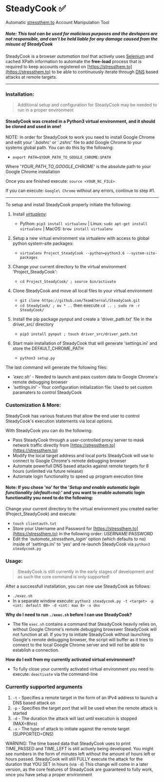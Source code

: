 # SteadyCook ✅
Automatic [stressthem.to](https://stressthem.to/login) Account Manipulation Tool

##### Note: This tool can be used for malicious purposes and the devlopers are not responsible, and can't be held liable for any damage caused from the misuse of SteadyCook

SteadyCook is a browser *automation tool* that actively uses [Selenium](https://selenium.dev/) and cached XPath information to automate the **free-load** process that is required to keep accounts registered on [https://stressthem.to](https://stressthem.to) to be able to continuously iterate through [DNS](https://www.cloudflare.com/learning/dns/what-is-dns/) based attacks at remote targets.

---



### Installation:
> Additional setup and configuration for SteadyCook may be needed to run in a proper environment

#### SteadyCook was created in a Python3 virtual environment, and it should be cloned and used in one!

NOTE: In order for SteadyCook to work you need to install Google Chrome and edit your '*.bashrc*' or '*.zshrc*' file to add Google Chrome to your systems global path. You can do this by the following:
   * `export PATH=$YOUR_PATH_TO_GOOGLE_CHROME:$PATH`
   
Where '*YOUR_PATH_TO_GOOGLE_CHROME*' is the absolute path to your Google Chrome installation

Once you are finished execute: `source <YOUR_RC_FILE>`

If you can execute: `Google\ Chrome` without any errors, continue to step #1.

---

To setup and install SteadyCook properly initiate the following:

1. Install *[virtualenv](https://pypi.org/project/virtualenv/)*:
   * Python: `pip3 install virtualenv` | Linux: `sudo apt-get install virtualenv` | MacOS: `brew install virtualenv`
   
2. Setup a new virtual environment via virtualenv with access to global python system-site packages:
   * `virtualenv Project_SteadyCook --python=python3.6 --system-site-packages`

3. Change your current directory to the virtual environment 'Project_SteadyCook':
   * `cd Project_SteadyCook/ ; source bin/activate`

4. Clone SteadyCook and move all local files to your virtual environment
   * `git clone https://github.com/TeamEternal/SteadyCook.git`
   * `cd SteadyCook/ ; mv * ..` then execute `cd .. ; sudo rm -r SteadyCook/`
   
5. Install the pip package *pynput* and create a 'driver_path.txt' file in the driver_src/ directory
   * `pip3 install pynput ; touch driver_src/driver_path.txt`

6. Start main installation of SteadyCook that will generate 'settings.ini' and store the DEFAULT_CHROME_PATH
   * `python3 setup.py`

The last command will generate the following files:
   * *'exec.sh'* - Needed to launch and pass custom data to Google Chrome's remote debugging browser
   * *'settings.ini'* - Your configuration initialization file: Used to set custom paramaters to control SteadyCook

### Customization & More:

SteadyCook has various features that allow the end user to control SteadyCook's execution statements via local options.

With SteadyCook you can do the following:
   * Pass SteadyCook through a user-controlled proxy server to mask network traffic directly from [https://stressthem.to](https://stressthem.to)
   * Modify the local target address and local ports SteadyCook will use to connect to Google Chrome's remote debugging browser
   * Automate powerfull DNS based attacks against remote targets for 8 hours (unlimited via future release)
   * Automate login functionality to speed up program execution time

#### Note: If you chose 'no' for the '*Setup and enable automatic login functionality (default=no):*' and you want to enable automatic login functionality you need to do the following:

Change your current directory to the virtual environment you created earlier (Project_SteadyCook) and execute:
   * `touch clientauth.txt`
   * Store your Username and Password for [https://stressthem.to](https://stressthem.to) in the following order: $USERNAME:$PASSWORD
   * Edit the '*automate_stressthem_login*' option (which defaults to no) inside of 'settings.ini' to 'yes' and re-launch SteadyCook via `python3 steadycook.py`

### Usage:

> SteadyCook is still currently in the early stages of development and as such the core command is only supported!

After a successfull installation, you can now use SteadyCook as follows:
   * `./exec.sh`
   * In a separate window execute: `python3 steadycook.py -t <target> -p <int: default 80> -d <int: max 8> -x dns`

**Why do I need to run `./exec.sh` before I can use SteadyCook?**

- The file `exec.sh` contains a command that SteadyCook heavily relies on, without Google Chrome's remote debugging browswer SteadyCook will not function at all. If you try to initiate SteadyCook without launching Google's remote debugging browser, the script will buffer as it tries to connect to the local Google Chrome server and will not be able to establish a connection.

**How do I exit from my currently activated virtual environment?**

- To fully close your currently activated virtual environment you need to execute: `deactivate` via the command-line

### Currently supported arguments

1. `-t` - Specifies a remote target in the form of an IPv4 address to launch a DNS based attack on
2. `-p` - Specifies the target port that will be used when the remote attack is started
3. `-d` - The duration the attack will last until execution is stopped (MAX=8hrs)
4. `-x` - The type of attack to initiate against the remote target (SUPPORTED=DNS)

WARNING: The time based data that SteadyCook uses to print TIME_PASSED and TIME_LEFT is still actively being developed. You might see numbers in the form of minutes left without the amount of hours left or hours passed. SteadyCook will still FULLY execute the attack for the duration that YOU SET in hours (via `-d`) This change will come in a later version, as the core features of SteadyCook are guaranteed to fully work, once you have setup a proper environment
   

